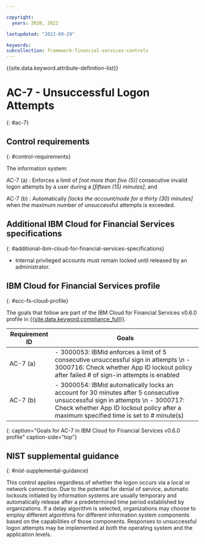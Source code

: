 ```yaml
---

copyright:
  years: 2020, 2022

lastupdated: "2022-09-29"

keywords: 
subcollection: framework-financial-services-controls
---
```


{{site.data.keyword.attribute-definition-list}}

               
# AC-7 - Unsuccessful Logon Attempts
{: #ac-7}

## Control requirements
{: #control-requirements}

The information system:

AC-7 (a)
    : Enforces a limit of _[not more than five (5)]_ consecutive invalid logon attempts by a user during a _[fifteen (15) minutes]_; and

AC-7 (b)
    : Automatically _[locks the account/node for a thirty (30) minutes]_ when the maximum number of unsuccessful attempts is exceeded.

## Additional IBM Cloud for Financial Services specifications
{: #additional-ibm-cloud-for-financial-services-specifications}

- Internal privileged accounts must remain locked until released by an administrator.

## IBM Cloud for Financial Services profile
{: #scc-fs-cloud-profile}

The goals that follow are part of the IBM Cloud for Financial Services v0.6.0 profile in [{{site.data.keyword.compliance_full}}](/docs/security-compliance?topic=security-compliance-getting-started).

| Requirement ID | Goals |
|----------------|-------|
| AC-7 (a) | - 3000053: IBMid enforces a limit of 5 consecutive unsuccessful sign in attempts \n - 3000716: Check whether App ID lockout policy after failed # of sign-in attempts is enabled | 
| AC-7 (b) | - 3000054: IBMid automatically locks an account for 30 minutes after 5 consecutive unsuccessful sign in attempts \n - 3000717: Check whether App ID lockout policy after a maximum specified time is set to # minute(s) | 
{: caption="Goals for AC-7 in IBM Cloud for Financial Services v0.6.0 profile" caption-side="top"}

## NIST supplemental guidance
{: #nist-supplemental-guidance}

This control applies regardless of whether the logon occurs via a local or network connection. Due to the potential for denial of service, automatic lockouts initiated by information systems are usually temporary and automatically release after a predetermined time period established by organizations. If a delay algorithm is selected, organizations may choose to employ different algorithms for different information system components based on the capabilities of those components. Responses to unsuccessful logon attempts may be implemented at both the operating system and the application levels.



